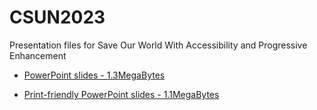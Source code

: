 # CSUN2023
Presentation files for Save Our World With Accessibility and Progressive Enhancement

- [PowerPoint slides - 1.3MegaBytes](https://github.com/jenstrickland/CSUN2023/blob/main/Strickland-SaveOurWorld.pptx)

- [Print-friendly PowerPoint slides - 1.1MegaBytes](https://github.com/jenstrickland/CSUN2023/blob/main/Strickland-SaveOurWorld%20printFriendly.pptx)
